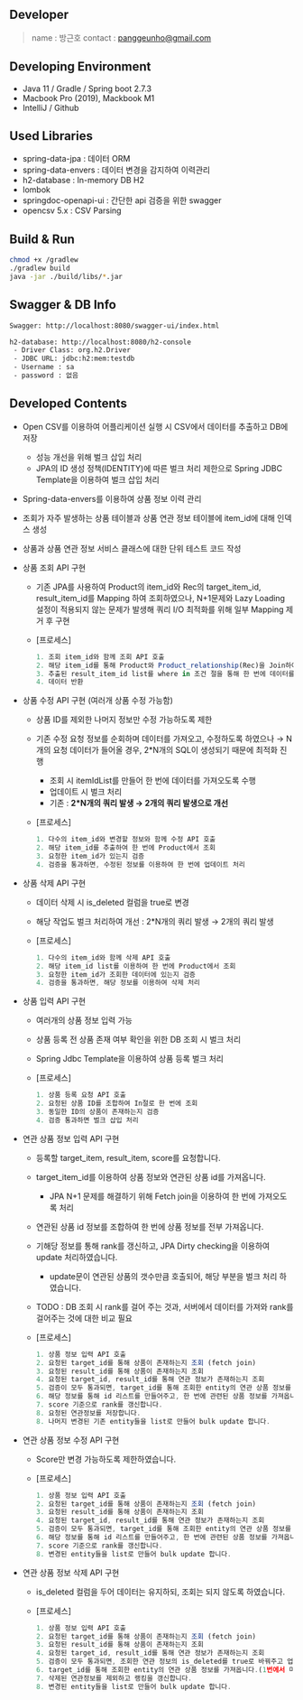 ## Developer

> name : 방근호
contact : panggeunho@gmail.com
>

## Developing Environment

- Java 11 / Gradle / Spring boot 2.7.3
- Macbook Pro (2019), Mackbook M1
- IntelliJ / Github
  
## Used Libraries

- spring-data-jpa : 데이터 ORM
- spring-data-envers : 데이터 변경을 감지하여 이력관리
- h2-database : In-memory DB H2
- lombok
- springdoc-openapi-ui : 간단한 api 검증을 위한 swagger
- opencsv 5.x : CSV Parsing

## Build & Run

```bash
chmod +x /gradlew
./gradlew build
java -jar ./build/libs/*.jar
```

## Swagger & DB Info

```bash
Swagger: http://localhost:8080/swagger-ui/index.html

h2-database: http://localhost:8080/h2-console
 - Driver Class: org.h2.Driver
 - JDBC URL: jdbc:h2:mem:testdb
 - Username : sa
 - password : 없음
```

## Developed Contents

- Open CSV를 이용하여 어플리케이션 실행 시 CSV에서 데이터를 추출하고 DB에 저장
    - 성능 개선을 위해 벌크 삽입 처리
    - JPA의 ID 생성 정책(IDENTITY)에 따른 벌크 처리 제한으로 Spring JDBC Template을 이용하여 벌크 삽입 처리
- Spring-data-envers를 이용하여 상품 정보 이력 관리
- 조회가 자주 발생하는 상품 테이블과 상품 연관 정보 테이블에 item_id에 대해 인덱스 생성
- 상품과 상품 연관 정보 서비스 클래스에 대한 단위 테스트 코드 작성
- 상품 조회 API 구현
    - 기존 JPA를 사용하여 Product의 item_id와 Rec의 target_item_id, result_item_id를 Mapping 하여 조회하였으나, N+1문제와 Lazy Loading 설정이 적용되지 않는 문제가 발생해 쿼리 I/O 최적화를 위해 일부 Mapping 제거 후 구현
    - [프로세스]

        ```jsx
        1. 조회 item_id와 함께 조회 API 호출
        2. 해당 item_id를 통해 Product와 Product_relationship(Rec)을 Join하여 조회
        3. 추출된 result_item_id list를 where in 조건 절을 통해 한 번에 데이터를 조회
        4. 데이터 반환
        ```


- 상품 수정 API 구현 (여러개 상품 수정 가능함)
    - 상품 ID를 제외한 나머지 정보만 수정 가능하도록 제한
    - 기존 수정 요청 정보를 순회하며 데이터를 가져오고, 수정하도록 하였으나 → N개의 요청 데이터가 들어올 경우, 2*N개의 SQL이 생성되기 때문에 최적화 진행
        - 조회 시 itemIdList를 만들어 한 번에 데이터를 가져오도록 수행
        - 업데이트 시 벌크 처리
        - 기존 : **2*N개의 쿼리 발생 → 2개의 쿼리 발생으로 개선**
    - [프로세스]

        ```jsx
        1. 다수의 item_id와 변경할 정보와 함께 수정 API 호출
        2. 해당 item_id를 추출하여 한 번에 Product에서 조회
        3. 요청한 item_id가 있는지 검증
        4. 검증을 통과하면, 수정된 정보를 이용하여 한 번에 업데이트 처리
        ```


- 상품 삭제 API 구현
    - 데이터 삭제 시 is_deleted 컬럼을 true로 변경
    - 해당 작업도 벌크 처리하여 개선 : 2*N개의 쿼리 발생 → 2개의 쿼리 발생
    - [프로세스]

        ```jsx
        1. 다수의 item_id와 함께 삭제 API 호출
        2. 해당 item_id list를 이용하여 한 번에 Product에서 조회
        3. 요청한 item_id가 조회한 데이터에 있는지 검증
        4. 검증을 통과하면, 해당 정보를 이용하여 삭제 처리
        ```

- 상품 입력 API 구현
    - 여러개의 상품 정보 입력 가능
    - 상품 등록 전 상품 존재 여부 확인을 위한 DB 조회 시 벌크 처리
    - Spring Jdbc Template을 이용하여 상품 등록 벌크 처리
    - [프로세스]

        ```jsx
        1. 상품 등록 요청 API 호출
        2. 요청된 상품 ID를 조합하여 In절로 한 번에 조회
        3. 동일한 ID의 상품이 존재하는지 검증
        4. 검증 통과하면 벌크 삽입 처리 
        ```


- 연관 상품 정보 입력 API 구현
    - 등록할 target_item, result_item, score를 요청합니다.
    - target_item_id를 이용하여 상품 정보와 연관된 상품 id를 가져옵니다.
        - JPA N+1 문제를 해결하기 위해 Fetch join을 이용하여 한 번에 가져오도록 처리
    - 연관된 상품 id 정보를 조합하여 한 번에 상품 정보를 전부 가져옵니다.
    - 기해당 정보를 통해 rank를 갱신하고, JPA Dirty checking을 이용하여 update 처리하였습니다.
        - update문이 연관된 상품의 갯수만큼 호출되어, 해당 부분을 벌크 처리 하였습니다.
    - TODO : DB 조회 시 rank를 걸어 주는 것과, 서버에서 데이터를 가져와 rank를 걸어주는 것에 대한 비교 필요
    - [프로세스]

        ```jsx
        1. 상품 정보 입력 API 호출
        2. 요청된 target_id를 통해 상품이 존재하는지 조회 (fetch join)
        3. 요청된 result_id를 통해 상품이 존재하는지 조회
        4. 요청된 target_id, result_id를 통해 연관 정보가 존재하는지 조회
        5. 검증이 모두 통과되면, target_id를 통해 조회한 entity의 연관 상품 정보를 가져옵니다. (1번에서 미리 가져옴)
        6. 해당 정보를 통해 id 리스트를 만들어주고, 한 번에 관련된 상품 정보를 가져옵니다.
        7. score 기준으로 rank를 갱신합니다.
        8. 요청된 연관정보를 저장합니다.
        8. 나머지 변경된 기존 entity들을 list로 만들어 bulk update 합니다.
        ```


- 연관 상품 정보 수정 API 구현
    - Score만 변경 가능하도록 제한하였습니다.
    - [프로세스]

        ```jsx
        1. 상품 정보 입력 API 호출
        2. 요청된 target_id를 통해 상품이 존재하는지 조회 (fetch join)
        3. 요청된 result_id를 통해 상품이 존재하는지 조회
        4. 요청된 target_id, result_id를 통해 연관 정보가 존재하는지 조회
        5. 검증이 모두 통과되면, target_id를 통해 조회한 entity의 연관 상품 정보를 가져옵니다.(1번에서 미리 가져옴)
        6. 해당 정보를 통해 id 리스트를 만들어주고, 한 번에 관련된 상품 정보를 가져옵니다.
        7. score 기준으로 rank를 갱신합니다.
        8. 변경된 entity들을 list로 만들어 bulk update 합니다.
        ```


- 연관 상품 정보 삭제 API 구현
    - is_deleted 컬럼을 두어 데이터는 유지하되, 조회는 되지 않도록 하였습니다.
    - [프로세스]

        ```jsx
        1. 상품 정보 입력 API 호출
        2. 요청된 target_id를 통해 상품이 존재하는지 조회 (fetch join)
        3. 요청된 result_id를 통해 상품이 존재하는지 조회
        4. 요청된 target_id, result_id를 통해 연관 정보가 존재하는지 조회
        5. 검증이 모두 통과되면, 조회한 연관 정보의 is_deleted를 true로 바꿔주고 업데이트합니다.
        6. target_id를 통해 조회한 entity의 연관 상품 정보를 가져옵니다.(1번에서 미리 가져옴)
        7. 삭제된 연관정보를 제외하고 랭킹을 갱신합니다.
        8. 변경된 entity들을 list로 만들어 bulk update 합니다.
        ```

